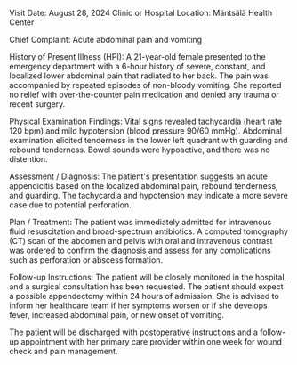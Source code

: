  Visit Date: August 28, 2024
Clinic or Hospital Location: Mäntsälä Health Center

Chief Complaint: Acute abdominal pain and vomiting

History of Present Illness (HPI): A 21-year-old female presented to the emergency department with a 6-hour history of severe, constant, and localized lower abdominal pain that radiated to her back. The pain was accompanied by repeated episodes of non-bloody vomiting. She reported no relief with over-the-counter pain medication and denied any trauma or recent surgery.

Physical Examination Findings: Vital signs revealed tachycardia (heart rate 120 bpm) and mild hypotension (blood pressure 90/60 mmHg). Abdominal examination elicited tenderness in the lower left quadrant with guarding and rebound tenderness. Bowel sounds were hypoactive, and there was no distention.

Assessment / Diagnosis: The patient's presentation suggests an acute appendicitis based on the localized abdominal pain, rebound tenderness, and guarding. The tachycardia and hypotension may indicate a more severe case due to potential perforation.

Plan / Treatment: The patient was immediately admitted for intravenous fluid resuscitation and broad-spectrum antibiotics. A computed tomography (CT) scan of the abdomen and pelvis with oral and intravenous contrast was ordered to confirm the diagnosis and assess for any complications such as perforation or abscess formation.

Follow-up Instructions: The patient will be closely monitored in the hospital, and a surgical consultation has been requested. The patient should expect a possible appendectomy within 24 hours of admission. She is advised to inform her healthcare team if her symptoms worsen or if she develops fever, increased abdominal pain, or new onset of vomiting.

The patient will be discharged with postoperative instructions and a follow-up appointment with her primary care provider within one week for wound check and pain management.